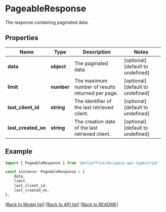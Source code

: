 # PageableResponse

The response containing paginated data.

## Properties

Name | Type | Description | Notes
------------ | ------------- | ------------- | -------------
**data** | **object** | The paginated data. | [optional] [default to undefined]
**limit** | **number** | The maximum number of results returned per page. | [optional] [default to undefined]
**last_client_id** | **string** | The identifier of the last retrieved client. | [optional] [default to undefined]
**last_created_on** | **string** | The creation date of the last retrieved client. | [optional] [default to undefined]

## Example

```typescript
import { PageableResponse } from '@onlyoffice/docspace-api-typescript';

const instance: PageableResponse = {
    data,
    limit,
    last_client_id,
    last_created_on,
};
```

[[Back to Model list]](../README.md#documentation-for-models) [[Back to API list]](../README.md#documentation-for-api-endpoints) [[Back to README]](../README.md)
